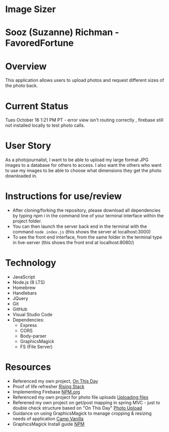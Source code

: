 # Image Sizer

# Sooz (Suzanne) Richman - FavoredFortune

# Overview
This application allows users to upload photos and request different sizes of the photo back.

# Current Status
Tues October 16 1:21 PM PT - error view isn't routing correctly , firebase still not installed locally to test photo calls.

# User Story
As a photojournalist, I want to be able to upload my large format JPG images to a database for others to access. I also want the others who want to use my images to be able to choose what dimensions they get the photo downloaded in.

# Instructions for use/review
- After cloning/forking the repository, please download all dependencies by typing npm i in the command line of your terminal interface within the project folder.
- You can then launch the server back end in the terminal with the command 
`node index.js` (this shows the server at localhost:3000)
- To see the front end interface, from the same folder in the terminal type in live-server (this shows the front end at localhost:8080/)

# Technology
 - JavaScript
 - Node.js (8 LTS)
 - Homebrew
 - Handlebars
 - JQuery
 - Git
 - GitHub
 - Visual Studio Code
 - Dependencies:
    - Express
    - CORS
    - Body-parser
    - GraphicsMagick
    - FS (File Server)

# Resources
- Referenced my own project, [On This Day](On-This-Day/thisday-server)
- Proof of life refresher [Rising Stack](https://blog.risingstack.com/your-first-node-js-http-server/)
- Implementing Firebase [NPM.org](https://www.npmjs.com/package/firebase)
- Referenced my own project for photo file uploads [Uploading files](https://github.com/FavoredFortune/13-uploading-files)
- Referened my own project on get/post mapping in spring MVC - just to double check structure based on "On This Day" [Photo Upload](https://github.com/FavoredFortune/31-photo-upload)
- Guidance on using GraphicsMagick to manage cropping & resizing needs of application [Camp Vanilla](https://blog.campvanilla.com/nodejs-graphicsmagick-cropping-resizing-server-api-b410fe98e41)
- GraphicsMagick Install guide [NPM](https://www.npmjs.com/package/gm)

